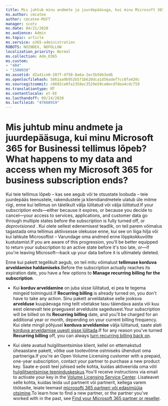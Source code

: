 ```yaml
---
title: Mis juhtub minu andmete ja juurdepääsuga, kui minu Microsoft 365 for Businessi tellimus lõpeb?
ms.author: cmcatee
author: cmcatee-MSFT
manager: scotv
ms.date: 04/21/2020
ms.audience: Admin
ms.topic: article
ms.service: o365-administration
ROBOTS: NOINDEX, NOFOLLOW
localization_priority: Normal
ms.collection: Adm_O365
ms.custom:
- "484"
- "1500030"
ms.assetid: d2a41ce0-207f-4f50-8a6a-2ec5b56b3ed6
ms.openlocfilehash: 5861aa9b952b571b620dca1d56adef7cc0fa420c
ms.sourcegitcommit: c6692ce0fa1358ec3529e59ca0ecdfdea4cdc759
ms.translationtype: MT
ms.contentlocale: et-EE
ms.lasthandoff: 09/14/2020
ms.locfileid: "47668919"
---
```

# <a name="what-happens-to-my-data-and-access-when-my-microsoft-365-for-business-subscription-ends"></a><span data-ttu-id="07f4e-102">Mis juhtub minu andmete ja juurdepääsuga, kui minu Microsoft 365 for Businessi tellimus lõpeb?</span><span class="sxs-lookup"><span data-stu-id="07f4e-102">What happens to my data and access when my Microsoft 365 for business subscription ends?</span></span>

<span data-ttu-id="07f4e-103">Kui teie tellimus lõpeb – kas see aegub või te otsustate loobuda – teie juurdepääs teenustele, rakendustele ja kliendiandmetele ulatub üle mitme riigi, enne kui tellimus on täielikult välja lülitatud või välja *lülitatud.*</span><span class="sxs-lookup"><span data-stu-id="07f4e-103">If your subscription ends—either because it expires, or because you decide to cancel—your access to services, applications, and customer data go through multiple states before the subscription is fully turned off, or  *deprovisioned*  .</span></span> <span data-ttu-id="07f4e-104">Kui olete sellest edenemisest teadlik, on teil parem võimalus tagastada oma tellimus aktiivsesse olekusse enne, kui see on liiga hilja või kui lahkute Microsoftist – Varundage oma andmed enne lõppkokkuvõtte kustutamist.</span><span class="sxs-lookup"><span data-stu-id="07f4e-104">If you are aware of this progression, you'll be better equipped to return your subscription to an active state before it's too late, or—if you're leaving Microsoft—back up your data before it is ultimately deleted.</span></span>
  
<span data-ttu-id="07f4e-105">Enne kui pakett tegelikult aegub, on teil mitu võimalust **tellimuse korduva arveldamise haldamiseks**.</span><span class="sxs-lookup"><span data-stu-id="07f4e-105">Before the subscription actually reaches its expiration date, you have a few options to **Manage recurring billing for the subscription**.</span></span>
  
- <span data-ttu-id="07f4e-106">Kui **korduv arveldamine** on juba sisse lülitatud, ei pea te tegema mingeid toiminguid.</span><span class="sxs-lookup"><span data-stu-id="07f4e-106">If **Recurring billing** is already turned on, you don't have to take any action.</span></span> <span data-ttu-id="07f4e-107">Sinu pakett arveldatakse selle jooksva **arvelduse** kuupäevaga ning teilt võetakse tasu täiendava aasta või kuu eest olenevalt teie praegusest arvelduste sagedusest.</span><span class="sxs-lookup"><span data-stu-id="07f4e-107">Your subscription will be billed on its **Recurring billing** date, and you'll be charged for an additional year or month, depending on your current billing frequency.</span></span> <span data-ttu-id="07f4e-108">Kui olete mingil põhjusel **korduva arveldamise** välja lülitanud, saate alati [korduva arveldamise uuesti sisse lülitada](https://docs.microsoft.com/microsoft-365/commerce/subscriptions/renew-your-subscription#turn-recurring-billing-off-or-on).</span><span class="sxs-lookup"><span data-stu-id="07f4e-108">If for any reason you've turned **Recurring billing** off, you can always [turn recurring billing back on](https://docs.microsoft.com/microsoft-365/commerce/subscriptions/renew-your-subscription#turn-recurring-billing-off-or-on).</span></span>

- <span data-ttu-id="07f4e-109">Kui olete avatud hulgilitsentsimise klient, kellel on ettemakstud üheaastane pakett, võtke uue tootevõtme ostmiseks ühendust oma partneriga.</span><span class="sxs-lookup"><span data-stu-id="07f4e-109">If you're an Open Volume Licensing customer with a prepaid, one-year subscription, contact your partner to purchase a new product key.</span></span> <span data-ttu-id="07f4e-110">Saate e-posti teel juhised selle kohta, kuidas aktiveerida oma võti [hulgilitsentsimise teeninduskeskus](https://go.microsoft.com/fwlink/p/?LinkID=282016).</span><span class="sxs-lookup"><span data-stu-id="07f4e-110">You'll receive instructions via email to activate your key in the [Volume Licensing Service Center](https://go.microsoft.com/fwlink/p/?LinkID=282016).</span></span> <span data-ttu-id="07f4e-111">Lisateavet selle kohta, kuidas leida uut partnerit või partnerit, kellega varem töötasite, leiate teemast [microsofti 365 partneri või edasimüüja otsimine](https://docs.microsoft.com/microsoft-365/admin/manage/find-your-partner-or-reseller).</span><span class="sxs-lookup"><span data-stu-id="07f4e-111">To learn how to find a new partner, or the partner you've worked with in the past, see [Find your Microsoft 365 partner or reseller](https://docs.microsoft.com/microsoft-365/admin/manage/find-your-partner-or-reseller).</span></span>